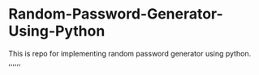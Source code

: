 # Random-Password-Generator-Using-Python

This is repo for implementing random password generator using python.
,,,,,,
